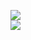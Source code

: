 [![](https://img.shields.io/badge/Made%20With-Github%20Spray-lightgrey.svg?style=for-the-badge&logo=github)](https://github.com/Annihil/github-spray#8418)  
[![](https://i.imgur.com/2DrTn0Z.gif)](https://github.com/Annihil/github-spray)